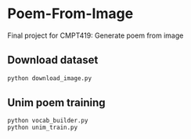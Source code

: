 # Poem-From-Image
Final project for CMPT419: Generate poem from image

## Download dataset

```bash
python download_image.py
```


## Unim poem training

```
python vocab_builder.py 
python unim_train.py
```

